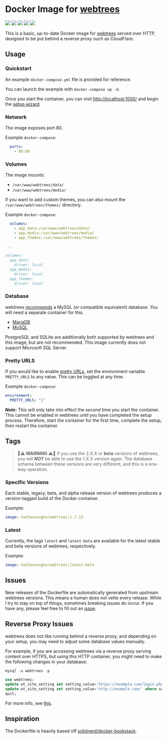# Docker Image for [webtrees](https://webtrees.net/)

[![](https://img.shields.io/docker/cloud/build/nathanvaughn/webtrees)](https://hub.docker.com/r/nathanvaughn/webtrees)
[![](https://img.shields.io/docker/v/nathanvaughn/webtrees)](https://hub.docker.com/r/nathanvaughn/webtrees)
[![](https://img.shields.io/docker/image-size/nathanvaughn/webtrees)](https://hub.docker.com/r/nathanvaughn/webtrees)
[![](https://img.shields.io/docker/pulls/nathanvaughn/webtrees)](https://hub.docker.com/r/nathanvaughn/webtrees)
[![](https://img.shields.io/github/license/nathanvaughn/webtrees-docker)](https://github.com/NathanVaughn/webtrees-docker)

This is a basic, up-to-date Docker image for
[webtrees](https://github.com/fisharebest/webtrees) served over HTTP,
designed to be put behind a reverse proxy such as CloudFlare.

## Usage

### Quickstart

An example `docker-compose.yml` file is provided for reference.

You can launch the example with `docker-compose up -d`.

Once you start the container, you can visit
[http://localhost:1000/](http://localhost:1000/) and begin the
[setup wizard](https://wiki.webtrees.net/en/Installation#Server_configuration_check).

### Network

The image exposes port 80.

Example `docker-compose`:

```yml
  ports:
    - 80:80
```

### Volumes

The image mounts:
- `/var/www/webtrees/data/`
- `/var/www/webtrees/media/`

If you want to add custom themes, you can also mount the
`/var/www/webtrees/themes/` directory.

Example `docker-compose`:

```yml
  volumes:
    - app_data:/var/www/webtrees/data/
    - app_media:/var/www/webtrees/media/
    - app_themes:/var/www/webtrees/themes/

...

volumes:
  app_data:
    driver: local
  app_media:
    driver: local
  app_themes:
    driver: local
```

### Database

webtrees [recommends](https://webtrees.net/install/requirements/)
a MySQL (or compatible equivalent) database.
You will need a separate container for this.

- [MariaDB](https://hub.docker.com/_/mariadb)
- [MySQL](https://hub.docker.com/_/mysql)

PostgreSQL and SQLite are additionally both supported by webtrees and this image, but
are not recommended. This image currently does not support Microsoft SQL Server.

### Pretty URLS

If you would like to enable [pretty URLs](https://webtrees.net/faq/urls/),
set the environment variable `PRETTY_URLS` to any value.
This can be toggled at any time.

Example `docker-compose`:

```yml
environment:
  PRETTY_URLS: "1"
```

***Note:*** This will only take into effect the *second* time you start the container.
This cannot be enabled in webtrees until you have completed the setup process.
Therefore, start the container for the first time, complete the setup, then restart
the container.

## Tags

> **🚨⚠ WARNING ⚠🚨**
If you use the 2.X.X or **beta** versions of webtrees,
you will ***NOT*** be able to use the
1.X.X version again. The database schema between these versions are
very different, and this is a one-way operation.

### Specific Versions
Each stable, legacy, beta, and alpha release version of webtrees
produces a version-tagged build of the Docker container.

Example:

```yml
image: nathanvaughn/webtrees:1.7.15
```

### Latest
Currently, the tags `latest` and `latest-beta` are available for the latest
stable and beta versions of webtrees, respectively.

Example:

```yml
image: nathanvaughn/webtrees:latest-beta
```

## Issues

New releases of the Dockerfile are automatically generated from upstream
webtrees versions. This means a human does not vette every release. While
I try to stay on top of things, sometimes breaking issues do occur. If you
have any, please feel free to fill out an
[issue](https://github.com/NathanVaughn/webtrees-docker/issues).

## Reverse Proxy Issues

webtrees does not like running behind a reverse proxy, and depending on your setup,
you may need to adjust some database values manually.

For example, if you are accessing webtrees via a reverse proxy serving content
over HTTPS, but using this HTTP container, you might need to make the following
changes in your database:

```sql
mysql -u webtrees -p

use webtrees;
update wt_site_setting set setting_value='https://example.com/login.php' where setting_name='LOGIN_URL';
update wt_site_setting set setting_value='http://example.com/' where setting_name='SERVER_URL';
quit;
```

For more info, see [this](https://webtrees.net/admin/proxy/).

## Inspiration
The Dockerfile is heavily based off
[solidnerd/docker-bookstack](https://github.com/solidnerd/docker-bookstack).
